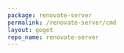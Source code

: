 ```yaml
---
package: renovate-server
permalink: /renovate-server/cmd
layout: goget
repo_name: renovate-server
---
```

